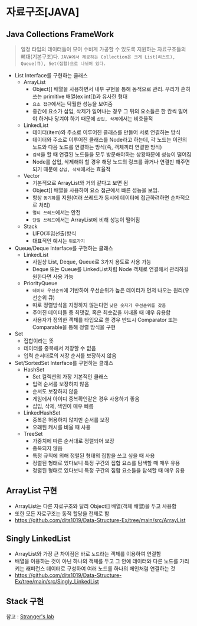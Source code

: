 # 자료구조[JAVA]

## Java Collections FrameWork
> 일정 타입의 데이터들이 모여 수비게 가공할 수 있도록 지원하는 자료구조들의 뼈대(기본구조)다.
> `JAVA에서 제공하는 Collection은 크게 List(리스트), Queue(큐), Set(집합)으로 나뉘어 있다.`
- List Interface를 구현하는 클래스
  - ArrayList
    - Object[] 배열을 사용하면서 내부 구현을 통해 동적으로 관리. 우리가 흔히 쓰는 primitive 배열(ex int[])과 유사한 형태
    - `요소 접근`에서는 탁월한 성능을 보여줌
    - 중간에 요소가 삽입, 삭제가 일어나는 경우 그 뒤의 요소들은 한 칸씩 밀어야 하거나 당겨야 하기 때문에 `삽입, 삭제`에서는 비효율적
  - LinkedList
    - 데이터(item)와 주소로 이루어진 클래스를 만들어 서로 연결하는 방식
    - 데이터와 주소로 이루어진 클래스를 Node라고 하는데, 각 노드는 이전의 노드와 다음 노드를 연결하는 방식(즉, 객체끼리 연결한 방식)
    - `검색`을 할 때 연결된 노드들을 모두 방문해야하는 상황때문에 성능이 떨어짐
    - Node를 삽입, 삭제해야 할 경우 해당 노드의 링크를 끊거나 연결만 해주면 되기 때문에 `삽입, 삭제`에서는 효율적
  - Vector
    - 기본적으로 ArrayList와 거의 같다고 보면 됨
    - Object[] 배열을 사용하여 요소 접근에서 빠른 성능을 보임.
    - 항상 `동기화`를 지원(여러 쓰레드가 동시에 데이터에 접근하려하면 순차적으로 처리)
    - `멀티 쓰레드`에서는 안전
    - `단일 쓰레드`에서는 ArrayList에 비해 성능이 떨어짐
  - Stack
    - LIFO(후입선출)방식
    - 대표적인 예시는 `뒤로가기`
- Queue/Deque Interface를 구현하는 클래스
  - LinkedList
    - 사실상 List, Deque, Queue로 3가지 용도로 사용 가능
    - Deque 또는 Queue를 LinkedList처럼 Node 객체로 연결해서 관리하길 원한다면 사용 가능
  - PriorityQueue
    - `데이터 우선순위`에 기반하여 우선순위가 높은 데이터가 먼저 나오는 원리(우선순위 큐)
    - 따로 정렬방식을 지정하지 않는다면 `낮은 숫자가 우선순위를 갖음`
    - 주어진 데이터들 중 최댓값, 혹은 최솟값을 꺼내올 때 매우 유용함
    - 사용자가 정의한 객체를 타입으로 쓸 경우 반드시 Comparator 또는 Comparable을 통해 정렬 방식을 구현
- Set
  - 집합이라는 뜻
  - 데이터를 중복해서 저장할 수 없음
  - 입력 순서대로의 저장 순서를 보장하지 않음
- Set/SortedSet Interface를 구현하는 클래스
  - HashSet
    - Set 컬렉션의 가장 기본적인 클래스     
    - 입력 순서를 보장하지 않음
    - 순서도 보장하지 않음
    - 게임에서 아이디 중복확인같은 경우 사용하기 좋음
    - 삽입, 삭제, 색인이 매우 빠름
  - LinkedHashSet
    - 중복은 허용하지 않지만 순서를 보장
    - 오래된 캐시를 비울 때 사용
  - TreeSet
    - 가중치에 따른 순서대로 정렬되어 보장
    - 중복되지 않음
    - 특정 규칙에 의해 정렬된 형태의 집합을 쓰고 싶을 때 사용
    - 정렬된 형태로 있다보니 특정 구간의 집합 요소를 탐색할 때 매우 유용
    - 정렬된 형태로 있다보니 특정 구간의 집합 요소들을 탐색할 때 매우 유용

## ArrayList 구현
- ArrayList는 다른 자료구조와 달리 Object[] 배열(객체 배열)을 두고 사용함
- 또한 모든 자료구조는 동적 할당을 전제로 함
- https://github.com/dits1019/Data-Structure-Ex/tree/main/src/ArrayList

## Singly LinkedList
- ArrayList와 가장 큰 차이점은 바로 `노드`라는 객체를 이용하여 연결함
- 배열을 이용하는 것이 아닌 하나의 객체를 두고 그 안에 데이터와 다른 노드를 가리키는 래퍼런스 데이터로 구성하여
여러 노드를 하나의 체인처럼 연결하는 것
- https://github.com/dits1019/Data-Structure-Ex/tree/main/src/Singly_LinkedList

## Stack 구현

참고 : [Stranger's lab](https://st-lab.tistory.com/)